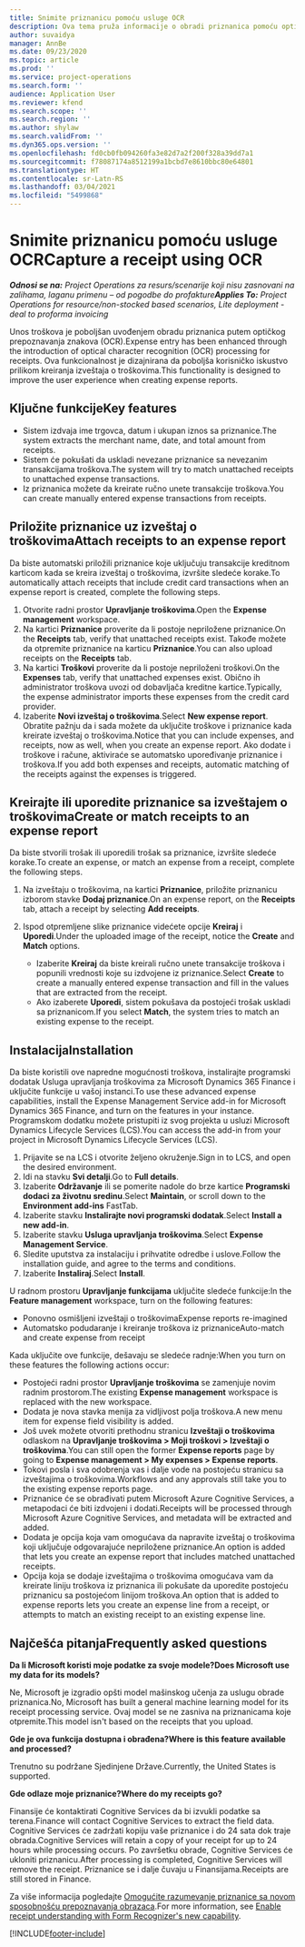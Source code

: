 ```yaml
---
title: Snimite priznanicu pomoću usluge OCR
description: Ova tema pruža informacije o obradi priznanica pomoću optičkog prepoznavanja znakova (OCR).
author: suvaidya
manager: AnnBe
ms.date: 09/23/2020
ms.topic: article
ms.prod: ''
ms.service: project-operations
ms.search.form: ''
audience: Application User
ms.reviewer: kfend
ms.search.scope: ''
ms.search.region: ''
ms.author: shylaw
ms.search.validFrom: ''
ms.dyn365.ops.version: ''
ms.openlocfilehash: fd0cb0fb094260fa3e82d7a2f200f328a39dd7a1
ms.sourcegitcommit: f78087174a8512199a1bcbd7e8610bbc80e64801
ms.translationtype: HT
ms.contentlocale: sr-Latn-RS
ms.lasthandoff: 03/04/2021
ms.locfileid: "5499868"
---
```

# <a name="capture-a-receipt-using-ocr"></a><span data-ttu-id="ec180-103">Snimite priznanicu pomoću usluge OCR</span><span class="sxs-lookup"><span data-stu-id="ec180-103">Capture a receipt using OCR</span></span>

<span data-ttu-id="ec180-104">_**Odnosi se na:** Project Operations za resurs/scenarije koji nisu zasnovani na zalihama, laganu primenu – od pogodbe do profakture_</span><span class="sxs-lookup"><span data-stu-id="ec180-104">_**Applies To:** Project Operations for resource/non-stocked based scenarios, Lite deployment - deal to proforma invoicing_</span></span>

<span data-ttu-id="ec180-105">Unos troškova je poboljšan uvođenjem obradu priznanica putem optičkog prepoznavanja znakova (OCR).</span><span class="sxs-lookup"><span data-stu-id="ec180-105">Expense entry has been enhanced through the introduction of optical character recognition (OCR) processing for receipts.</span></span> <span data-ttu-id="ec180-106">Ova funkcionalnost je dizajnirana da poboljša korisničko iskustvo prilikom kreiranja izveštaja o troškovima.</span><span class="sxs-lookup"><span data-stu-id="ec180-106">This functionality is designed to improve the user experience when creating expense reports.</span></span>

## <a name="key-features"></a><span data-ttu-id="ec180-107">Ključne funkcije</span><span class="sxs-lookup"><span data-stu-id="ec180-107">Key features</span></span>

- <span data-ttu-id="ec180-108">Sistem izdvaja ime trgovca, datum i ukupan iznos sa priznanice.</span><span class="sxs-lookup"><span data-stu-id="ec180-108">The system extracts the merchant name, date, and total amount from receipts.</span></span>
- <span data-ttu-id="ec180-109">Sistem će pokušati da uskladi nevezane priznanice sa nevezanim transakcijama troškova.</span><span class="sxs-lookup"><span data-stu-id="ec180-109">The system will try to match unattached receipts to unattached expense transactions.</span></span>
- <span data-ttu-id="ec180-110">Iz priznanica možete da kreirate ručno unete transakcije troškova.</span><span class="sxs-lookup"><span data-stu-id="ec180-110">You can create manually entered expense transactions from receipts.</span></span>

## <a name="attach-receipts-to-an-expense-report"></a><span data-ttu-id="ec180-111">Priložite priznanice uz izveštaj o troškovima</span><span class="sxs-lookup"><span data-stu-id="ec180-111">Attach receipts to an expense report</span></span>

<span data-ttu-id="ec180-112">Da biste automatski priložili priznanice koje uključuju transakcije kreditnom karticom kada se kreira izveštaj o troškovima, izvršite sledeće korake.</span><span class="sxs-lookup"><span data-stu-id="ec180-112">To automatically attach receipts that include credit card transactions when an expense report is created, complete the following steps.</span></span>

  1. <span data-ttu-id="ec180-113">Otvorite radni prostor **Upravljanje troškovima**.</span><span class="sxs-lookup"><span data-stu-id="ec180-113">Open the **Expense management** workspace.</span></span>
  2. <span data-ttu-id="ec180-114">Na kartici **Priznanice** proverite da li postoje nepriložene priznanice.</span><span class="sxs-lookup"><span data-stu-id="ec180-114">On the **Receipts** tab, verify that unattached receipts exist.</span></span> <span data-ttu-id="ec180-115">Takođe možete da otpremite priznanice na karticu **Priznanice**.</span><span class="sxs-lookup"><span data-stu-id="ec180-115">You can also upload receipts on the **Receipts** tab.</span></span>
  3. <span data-ttu-id="ec180-116">Na kartici **Troškovi** proverite da li postoje nepriloženi troškovi.</span><span class="sxs-lookup"><span data-stu-id="ec180-116">On the **Expenses** tab, verify that unattached expenses exist.</span></span> <span data-ttu-id="ec180-117">Obično ih administrator troškova uvozi od dobavljača kreditne kartice.</span><span class="sxs-lookup"><span data-stu-id="ec180-117">Typically, the expense administrator imports these expenses from the credit card provider.</span></span>
  4. <span data-ttu-id="ec180-118">Izaberite **Novi izveštaj o troškovima**.</span><span class="sxs-lookup"><span data-stu-id="ec180-118">Select **New expense report**.</span></span> <span data-ttu-id="ec180-119">Obratite pažnju da i sada možete da uključite troškove i priznanice kada kreirate izveštaj o troškovima.</span><span class="sxs-lookup"><span data-stu-id="ec180-119">Notice that you can include expenses, and receipts, now as well, when you create an expense report.</span></span> <span data-ttu-id="ec180-120">Ako dodate i troškove i račune, aktiviraće se automatsko upoređivanje priznanice i troškova.</span><span class="sxs-lookup"><span data-stu-id="ec180-120">If you add both expenses and receipts, automatic matching of the receipts against the expenses is triggered.</span></span>

## <a name="create-or-match-receipts-to-an-expense-report"></a><span data-ttu-id="ec180-121">Kreirajte ili uporedite priznanice sa izveštajem o troškovima</span><span class="sxs-lookup"><span data-stu-id="ec180-121">Create or match receipts to an expense report</span></span>
<span data-ttu-id="ec180-122">Da biste stvorili trošak ili uporedili trošak sa priznanice, izvršite sledeće korake.</span><span class="sxs-lookup"><span data-stu-id="ec180-122">To create an expense, or match an expense from a receipt, complete the following steps.</span></span>

  1. <span data-ttu-id="ec180-123">Na izveštaju o troškovima, na kartici **Priznanice**, priložite priznanicu izborom stavke **Dodaj priznanice**.</span><span class="sxs-lookup"><span data-stu-id="ec180-123">On an expense report, on the **Receipts** tab, attach a receipt by selecting **Add receipts**.</span></span>
  2. <span data-ttu-id="ec180-124">Ispod otpremljene slike priznanice videćete opcije **Kreiraj** i **Uporedi**.</span><span class="sxs-lookup"><span data-stu-id="ec180-124">Under the uploaded image of the receipt, notice the **Create** and **Match** options.</span></span>

      - <span data-ttu-id="ec180-125">Izaberite **Kreiraj** da biste kreirali ručno unete transakcije troškova i popunili vrednosti koje su izdvojene iz priznanice.</span><span class="sxs-lookup"><span data-stu-id="ec180-125">Select **Create** to create a manually entered expense transaction and fill in the values that are extracted from the receipt.</span></span>
      - <span data-ttu-id="ec180-126">Ako izaberete **Uporedi**, sistem pokušava da postojeći trošak uskladi sa priznanicom.</span><span class="sxs-lookup"><span data-stu-id="ec180-126">If you select **Match**, the system tries to match an existing expense to the receipt.</span></span>

## <a name="installation"></a><span data-ttu-id="ec180-127">Instalacija</span><span class="sxs-lookup"><span data-stu-id="ec180-127">Installation</span></span>

<span data-ttu-id="ec180-128">Da biste koristili ove napredne mogućnosti troškova, instalirajte programski dodatak Usluga upravljanja troškovima za Microsoft Dynamics 365 Finance i uključite funkcije u vašoj instanci.</span><span class="sxs-lookup"><span data-stu-id="ec180-128">To use these advanced expense capabilities, install the Expense Management Service add-in for Microsoft Dynamics 365 Finance, and turn on the features in your instance.</span></span> <span data-ttu-id="ec180-129">Programskom dodatku možete pristupiti iz svog projekta u usluzi Microsoft Dynamics Lifecycle Services (LCS).</span><span class="sxs-lookup"><span data-stu-id="ec180-129">You can access the add-in from your project in Microsoft Dynamics Lifecycle Services (LCS).</span></span>

1. <span data-ttu-id="ec180-130">Prijavite se na LCS i otvorite željeno okruženje.</span><span class="sxs-lookup"><span data-stu-id="ec180-130">Sign in to LCS, and open the desired environment.</span></span>
2. <span data-ttu-id="ec180-131">Idi na stavku **Svi detalji**.</span><span class="sxs-lookup"><span data-stu-id="ec180-131">Go to **Full details**.</span></span>
3. <span data-ttu-id="ec180-132">Izaberite **Održavanje** ili se pomerite nadole do brze kartice **Programski dodaci za životnu sredinu**.</span><span class="sxs-lookup"><span data-stu-id="ec180-132">Select **Maintain**, or scroll down to the **Environment add-ins** FastTab.</span></span>
4. <span data-ttu-id="ec180-133">Izaberite stavku **Instalirajte novi programski dodatak**.</span><span class="sxs-lookup"><span data-stu-id="ec180-133">Select **Install a new add-in**.</span></span>
5. <span data-ttu-id="ec180-134">Izaberite stavku **Usluga upravljanja troškovima**.</span><span class="sxs-lookup"><span data-stu-id="ec180-134">Select **Expense Management Service**.</span></span>
6. <span data-ttu-id="ec180-135">Sledite uputstva za instalaciju i prihvatite odredbe i uslove.</span><span class="sxs-lookup"><span data-stu-id="ec180-135">Follow the installation guide, and agree to the terms and conditions.</span></span>
7. <span data-ttu-id="ec180-136">Izaberite **Instaliraj**.</span><span class="sxs-lookup"><span data-stu-id="ec180-136">Select **Install**.</span></span>

<span data-ttu-id="ec180-137">U radnom prostoru **Upravljanje funkcijama** uključite sledeće funkcije:</span><span class="sxs-lookup"><span data-stu-id="ec180-137">In the **Feature management** workspace, turn on the following features:</span></span>

- <span data-ttu-id="ec180-138">Ponovno osmišljeni izveštaji o troškovima</span><span class="sxs-lookup"><span data-stu-id="ec180-138">Expense reports re-imagined</span></span>
- <span data-ttu-id="ec180-139">Automatsko podudaranje i kreiranje troškova iz priznanice</span><span class="sxs-lookup"><span data-stu-id="ec180-139">Auto-match and create expense from receipt</span></span>

<span data-ttu-id="ec180-140">Kada uključite ove funkcije, dešavaju se sledeće radnje:</span><span class="sxs-lookup"><span data-stu-id="ec180-140">When you turn on these features the following actions occur:</span></span>

- <span data-ttu-id="ec180-141">Postojeći radni prostor **Upravljanje troškovima** se zamenjuje novim radnim prostorom.</span><span class="sxs-lookup"><span data-stu-id="ec180-141">The existing **Expense management** workspace is replaced with the new workspace.</span></span>
- <span data-ttu-id="ec180-142">Dodata je nova stavka menija za vidljivost polja troškova.</span><span class="sxs-lookup"><span data-stu-id="ec180-142">A new menu item for expense field visibility is added.</span></span>
- <span data-ttu-id="ec180-143">Još uvek možete otvoriti prethodnu stranicu **Izveštaji o troškovima** odlaskom na **Upravljanje troškovima > Moji troškovi > Izveštaji o troškovima**.</span><span class="sxs-lookup"><span data-stu-id="ec180-143">You can still open the former **Expense reports** page by going to **Expense management > My expenses > Expense reports**.</span></span>
- <span data-ttu-id="ec180-144">Tokovi posla i sva odobrenja vas i dalje vode na postojeću stranicu sa izveštajima o troškovima.</span><span class="sxs-lookup"><span data-stu-id="ec180-144">Workflows and any approvals still take you to the existing expense reports page.</span></span>
- <span data-ttu-id="ec180-145">Priznanice će se obrađivati putem Microsoft Azure Cognitive Services, a metapodaci će biti izdvojeni i dodati.</span><span class="sxs-lookup"><span data-stu-id="ec180-145">Receipts will be processed through Microsoft Azure Cognitive Services, and metadata will be extracted and added.</span></span>
- <span data-ttu-id="ec180-146">Dodata je opcija koja vam omogućava da napravite izveštaj o troškovima koji uključuje odgovarajuće nepriložene priznanice.</span><span class="sxs-lookup"><span data-stu-id="ec180-146">An option is added that lets you create an expense report that includes matched unattached receipts.</span></span>
- <span data-ttu-id="ec180-147">Opcija koja se dodaje izveštajima o troškovima omogućava vam da kreirate liniju troškova iz priznanica ili pokušate da uporedite postojeću priznanicu sa postojećom linijom troškova.</span><span class="sxs-lookup"><span data-stu-id="ec180-147">An option that is added to expense reports lets you create an expense line from a receipt, or attempts to match an existing receipt to an existing expense line.</span></span>

## <a name="frequently-asked-questions"></a><span data-ttu-id="ec180-148">Najčešća pitanja</span><span class="sxs-lookup"><span data-stu-id="ec180-148">Frequently asked questions</span></span>

<span data-ttu-id="ec180-149">**Da li Microsoft koristi moje podatke za svoje modele?**</span><span class="sxs-lookup"><span data-stu-id="ec180-149">**Does Microsoft use my data for its models?**</span></span>

<span data-ttu-id="ec180-150">Ne, Microsoft je izgradio opšti model mašinskog učenja za uslugu obrade priznanica.</span><span class="sxs-lookup"><span data-stu-id="ec180-150">No, Microsoft has built a general machine learning model for its receipt processing service.</span></span> <span data-ttu-id="ec180-151">Ovaj model se ne zasniva na priznanicama koje otpremite.</span><span class="sxs-lookup"><span data-stu-id="ec180-151">This model isn't based on the receipts that you upload.</span></span>

<span data-ttu-id="ec180-152">**Gde je ova funkcija dostupna i obrađena?**</span><span class="sxs-lookup"><span data-stu-id="ec180-152">**Where is this feature available and processed?**</span></span>

<span data-ttu-id="ec180-153">Trenutno su podržane Sjedinjene Države.</span><span class="sxs-lookup"><span data-stu-id="ec180-153">Currently, the United States is supported.</span></span>

<span data-ttu-id="ec180-154">**Gde odlaze moje priznanice?**</span><span class="sxs-lookup"><span data-stu-id="ec180-154">**Where do my receipts go?**</span></span>

<span data-ttu-id="ec180-155">Finansije će kontaktirati Cognitive Services da bi izvukli podatke sa terena.</span><span class="sxs-lookup"><span data-stu-id="ec180-155">Finance will contact Cognitive Services to extract the field data.</span></span> <span data-ttu-id="ec180-156">Cognitive Services će zadržati kopiju vaše priznanice i do 24 sata dok traje obrada.</span><span class="sxs-lookup"><span data-stu-id="ec180-156">Cognitive Services will retain a copy of your receipt for up to 24 hours while processing occurs.</span></span> <span data-ttu-id="ec180-157">Po završetku obrade, Cognitive Services će ukloniti priznanicu.</span><span class="sxs-lookup"><span data-stu-id="ec180-157">After processing is completed, Cognitive Services will remove the receipt.</span></span> <span data-ttu-id="ec180-158">Priznanice se i dalje čuvaju u Finansijama.</span><span class="sxs-lookup"><span data-stu-id="ec180-158">Receipts are still stored in Finance.</span></span>

<span data-ttu-id="ec180-159">Za više informacija pogledajte [Omogućite razumevanje priznanice sa novom sposobnošću prepoznavanja obrazaca](https://azure.microsoft.com/blog/enable-receipt-understanding-with-form-recognizer-s-new-capability/).</span><span class="sxs-lookup"><span data-stu-id="ec180-159">For more information, see [Enable receipt understanding with Form Recognizer's new capability](https://azure.microsoft.com/blog/enable-receipt-understanding-with-form-recognizer-s-new-capability/).</span></span>


[!INCLUDE[footer-include](../includes/footer-banner.md)]
